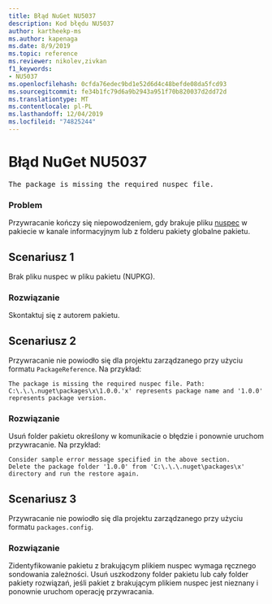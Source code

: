 ```yaml
---
title: Błąd NuGet NU5037
description: Kod błędu NU5037
author: kartheekp-ms
ms.author: kapenaga
ms.date: 8/9/2019
ms.topic: reference
ms.reviewer: nikolev,zivkan
f1_keywords:
- NU5037
ms.openlocfilehash: 0cfda76edec9bd1e52d6d4c48befde08da5fcd93
ms.sourcegitcommit: fe34b1fc79d6a9b2943a951f70b820037d2dd72d
ms.translationtype: MT
ms.contentlocale: pl-PL
ms.lasthandoff: 12/04/2019
ms.locfileid: "74825244"
---
```

# <a name="nuget-error-nu5037"></a>Błąd NuGet NU5037
<pre>The package is missing the required nuspec file.</pre>

### <a name="issue"></a>Problem

Przywracanie kończy się niepowodzeniem, gdy brakuje pliku [nuspec](../nuspec.md) w pakiecie w kanale informacyjnym lub z folderu pakiety globalne pakietu.

## <a name="scenario-1"></a>Scenariusz 1

Brak pliku nuspec w pliku pakietu (NUPKG).

### <a name="solution"></a>Rozwiązanie

Skontaktuj się z autorem pakietu. 

## <a name="scenario-2"></a>Scenariusz 2

Przywracanie nie powiodło się dla projektu zarządzanego przy użyciu formatu `PackageReference`. Na przykład:

```
The package is missing the required nuspec file. Path: C:\.\.\.nuget\packages\x\1.0.0.'x' represents package name and '1.0.0' represents package version.
```

### <a name="solution"></a>Rozwiązanie

Usuń folder pakietu określony w komunikacie o błędzie i ponownie uruchom przywracanie. Na przykład:

```
Consider sample error message specified in the above section.
Delete the package folder '1.0.0' from 'C:\.\.\.nuget\packages\x' directory and run the restore again.
```

## <a name="scenario-3"></a>Scenariusz 3

Przywracanie nie powiodło się dla projektu zarządzanego przy użyciu formatu `packages.config`.

### <a name="solution"></a>Rozwiązanie

Zidentyfikowanie pakietu z brakującym plikiem nuspec wymaga ręcznego sondowania zależności. Usuń uszkodzony folder pakietu lub cały folder pakiety rozwiązań, jeśli pakiet z brakującym plikiem nuspec jest nieznany i ponownie uruchom operację przywracania.